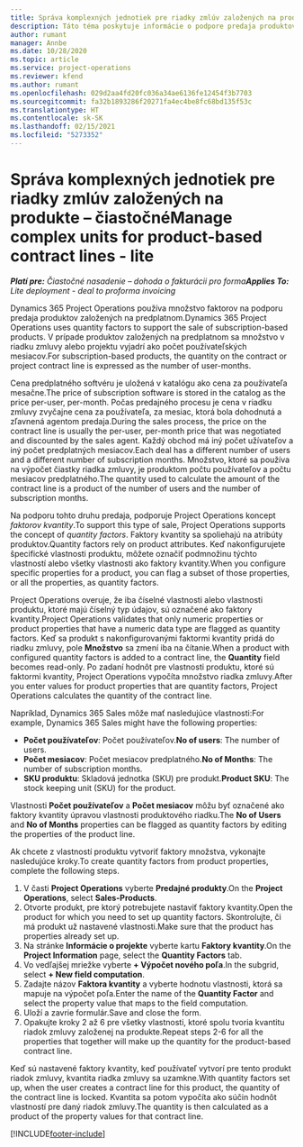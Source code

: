 ```yaml
---
title: Správa komplexných jednotiek pre riadky zmlúv založených na produkte – čiastočné
description: Táto téma poskytuje informácie o podpore predaja produktov založených na predplatnom.
author: rumant
manager: Annbe
ms.date: 10/28/2020
ms.topic: article
ms.service: project-operations
ms.reviewer: kfend
ms.author: rumant
ms.openlocfilehash: 029d2aa4fd20fc036a34ae6136fe12454f3b7703
ms.sourcegitcommit: fa32b1893286f20271fa4ec4be8fc68bd135f53c
ms.translationtype: HT
ms.contentlocale: sk-SK
ms.lasthandoff: 02/15/2021
ms.locfileid: "5273352"
---
```

# <a name="manage-complex-units-for-product-based-contract-lines---lite"></a><span data-ttu-id="b54d4-103">Správa komplexných jednotiek pre riadky zmlúv založených na produkte – čiastočné</span><span class="sxs-lookup"><span data-stu-id="b54d4-103">Manage complex units for product-based contract lines - lite</span></span>

<span data-ttu-id="b54d4-104">_**Platí pre:** Čiastočné nasadenie – dohoda o fakturácii pro forma_</span><span class="sxs-lookup"><span data-stu-id="b54d4-104">_**Applies To:** Lite deployment - deal to proforma invoicing_</span></span>

<span data-ttu-id="b54d4-105">Dynamics 365 Project Operations používa množstvo faktorov na podporu predaja produktov založených na predplatnom.</span><span class="sxs-lookup"><span data-stu-id="b54d4-105">Dynamics 365 Project Operations uses quantity factors to support the sale of subscription-based products.</span></span> <span data-ttu-id="b54d4-106">V prípade produktov založených na predplatnom sa množstvo v riadku zmluvy alebo projektu vyjadrí ako počet používateľských mesiacov.</span><span class="sxs-lookup"><span data-stu-id="b54d4-106">For subscription-based products, the quantity on the contract or project contract line is expressed as the number of user-months.</span></span>

<span data-ttu-id="b54d4-107">Cena predplatného softvéru je uložená v katalógu ako cena za používateľa mesačne.</span><span class="sxs-lookup"><span data-stu-id="b54d4-107">The price of subscription software is stored in the catalog as the price per-user, per-month.</span></span> <span data-ttu-id="b54d4-108">Počas predajného procesu je cena v riadku zmluvy zvyčajne cena za používateľa, za mesiac, ktorá bola dohodnutá a zľavnená agentom predaja.</span><span class="sxs-lookup"><span data-stu-id="b54d4-108">During the sales process, the price on the contract line is usually the per-user, per-month price that was negotiated and discounted by the sales agent.</span></span> <span data-ttu-id="b54d4-109">Každý obchod má iný počet užívateľov a iný počet predplatných mesiacov.</span><span class="sxs-lookup"><span data-stu-id="b54d4-109">Each deal has a different number of users and a different number of subscription months.</span></span> <span data-ttu-id="b54d4-110">Množstvo, ktoré sa používa na výpočet čiastky riadka zmluvy, je produktom počtu používateľov a počtu mesiacov predplatného.</span><span class="sxs-lookup"><span data-stu-id="b54d4-110">The quantity used to calculate the amount of the contract line is a product of the number of users and the number of subscription months.</span></span>

<span data-ttu-id="b54d4-111">Na podporu tohto druhu predaja, podporuje Project Operations koncept *faktorov kvantity*.</span><span class="sxs-lookup"><span data-stu-id="b54d4-111">To support this type of sale, Project Operations supports the concept of *quantity factors*.</span></span> <span data-ttu-id="b54d4-112">Faktory kvantity sa spoliehajú na atribúty produktov.</span><span class="sxs-lookup"><span data-stu-id="b54d4-112">Quantity factors rely on product attributes.</span></span> <span data-ttu-id="b54d4-113">Keď nakonfigurujete špecifické vlastnosti produktu, môžete označiť podmnožinu týchto vlastností alebo všetky vlastnosti ako faktory kvantity.</span><span class="sxs-lookup"><span data-stu-id="b54d4-113">When you configure specific properties for a product, you can flag a subset of those properties, or all the properties, as quantity factors.</span></span>

<span data-ttu-id="b54d4-114">Project Operations overuje, že iba číselné vlastnosti alebo vlastnosti produktu, ktoré majú číselný typ údajov, sú označené ako faktory kvantity.</span><span class="sxs-lookup"><span data-stu-id="b54d4-114">Project Operations validates that only numeric properties or product properties that have a numeric data type are flagged as quantity factors.</span></span> <span data-ttu-id="b54d4-115">Keď sa produkt s nakonfigurovanými faktormi kvantity pridá do riadku zmluvy, pole **Množstvo** sa zmení iba na čítanie.</span><span class="sxs-lookup"><span data-stu-id="b54d4-115">When a product with configured quantity factors is added to a contract line, the **Quantity** field  becomes read-only.</span></span> <span data-ttu-id="b54d4-116">Po zadaní hodnôt pre vlastnosti produktu, ktoré sú faktormi kvantity, Project Operations vypočíta množstvo riadka zmluvy.</span><span class="sxs-lookup"><span data-stu-id="b54d4-116">After you enter values for product properties that are quantity factors, Project Operations calculates the quantity of the contract line.</span></span>

<span data-ttu-id="b54d4-117">Napríklad, Dynamics 365 Sales môže mať nasledujúce vlastnosti:</span><span class="sxs-lookup"><span data-stu-id="b54d4-117">For example, Dynamics 365 Sales might have the following properties:</span></span>

- <span data-ttu-id="b54d4-118">**Počet používateľov**: Počet používateľov.</span><span class="sxs-lookup"><span data-stu-id="b54d4-118">**No of users**: The number of users.</span></span>
- <span data-ttu-id="b54d4-119">**Počet mesiacov**: Počet mesiacov predplatného.</span><span class="sxs-lookup"><span data-stu-id="b54d4-119">**No of Months**: The number of subscription months.</span></span>
- <span data-ttu-id="b54d4-120">**SKU produktu**: Skladová jednotka (SKU) pre produkt.</span><span class="sxs-lookup"><span data-stu-id="b54d4-120">**Product SKU**: The stock keeping unit (SKU) for the product.</span></span>

<span data-ttu-id="b54d4-121">Vlastnosti **Počet používateľov** a **Počet mesiacov** môžu byť označené ako faktory kvantity úpravou vlastnosti produktového riadku.</span><span class="sxs-lookup"><span data-stu-id="b54d4-121">The **No of Users** and **No of Months** properties can be flagged as quantity factors by editing the properties of the product line.</span></span>

<span data-ttu-id="b54d4-122">Ak chcete z vlastností produktu vytvoriť faktory množstva, vykonajte nasledujúce kroky.</span><span class="sxs-lookup"><span data-stu-id="b54d4-122">To create quantity factors from product properties, complete the following steps.</span></span>

1. <span data-ttu-id="b54d4-123">V časti **Project Operations** vyberte **Predajné produkty**.</span><span class="sxs-lookup"><span data-stu-id="b54d4-123">On the **Project Operations**, select **Sales-Products**.</span></span>
2. <span data-ttu-id="b54d4-124">Otvorte produkt, pre ktorý potrebujete nastaviť faktory kvantity.</span><span class="sxs-lookup"><span data-stu-id="b54d4-124">Open the product for which you need to set up quantity factors.</span></span> <span data-ttu-id="b54d4-125">Skontrolujte, či má produkt už nastavené vlastnosti.</span><span class="sxs-lookup"><span data-stu-id="b54d4-125">Make sure that the product has properties already set up.</span></span>
3. <span data-ttu-id="b54d4-126">Na stránke **Informácie o projekte** vyberte kartu **Faktory kvantity**.</span><span class="sxs-lookup"><span data-stu-id="b54d4-126">On the **Project Information** page, select the **Quantity Factors** tab.</span></span>
4. <span data-ttu-id="b54d4-127">Vo vedľajšej mriežke vyberte **+ Výpočet nového poľa**.</span><span class="sxs-lookup"><span data-stu-id="b54d4-127">In the subgrid, select **+ New field computation**.</span></span>
5. <span data-ttu-id="b54d4-128">Zadajte názov **Faktora kvantity** a vyberte hodnotu vlastnosti, ktorá sa mapuje na výpočet poľa.</span><span class="sxs-lookup"><span data-stu-id="b54d4-128">Enter the name of the **Quantity Factor** and select the property value that maps to the field computation.</span></span>
6. <span data-ttu-id="b54d4-129">Uloží a zavrie formulár.</span><span class="sxs-lookup"><span data-stu-id="b54d4-129">Save and close the form.</span></span>
7. <span data-ttu-id="b54d4-130">Opakujte kroky 2 až 6 pre všetky vlastnosti, ktoré spolu tvoria kvantitu riadok zmluvy založenej na produkte.</span><span class="sxs-lookup"><span data-stu-id="b54d4-130">Repeat steps 2-6 for all the properties that together will make up the quantity for the product-based contract line.</span></span>

<span data-ttu-id="b54d4-131">Keď sú nastavené faktory kvantity, keď používateľ vytvorí pre tento produkt riadok zmluvy, kvantita riadka zmluvy sa uzamkne.</span><span class="sxs-lookup"><span data-stu-id="b54d4-131">With quantity factors set up, when the user creates a contract line for this product, the quantity of the contract line is locked.</span></span> <span data-ttu-id="b54d4-132">Kvantita sa potom vypočíta ako súčin hodnôt vlastností pre daný riadok zmluvy.</span><span class="sxs-lookup"><span data-stu-id="b54d4-132">The quantity is then calculated as a product of the property values for that contract line.</span></span>


[!INCLUDE[footer-include](../../includes/footer-banner.md)]